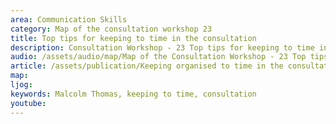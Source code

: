 ```yaml
---
area: Communication Skills
category: Map of the consultation workshop 23
title: Top tips for keeping to time in the consultation
description: Consultation Workshop - 23 Top tips for keeping to time in the consultation
audio: /assets/audio/map/Map of the Consultation Workshop - 23 Top tips for keeping to time in the consultation - MQ.mp3
article: /assets/publication/Keeping organised to time in the consultation. Top tips.pdf
map:
ljog:  
keywords: Malcolm Thomas, keeping to time, consultation
youtube: 
--- 
```

